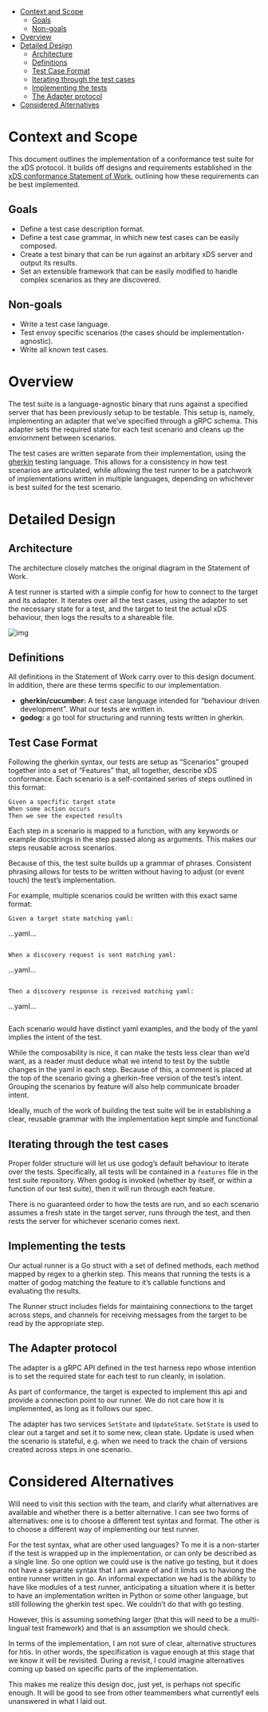 - [Context and Scope](#org589d23f)
  - [Goals](#org05007fe)
  - [Non-goals](#org961b56b)
- [Overview](#org11fb9b5)
- [Detailed Design](#org58b0088)
  - [Architecture](#org593ab60)
  - [Definitions](#org0b5c8fe)
  - [Test Case Format](#org6da64fe)
  - [Iterating through the test cases](#org0fc8a07)
  - [Implementing the tests](#org1512298)
  - [The Adapter protocol](#orgbc2d68c)
- [Considered Alternatives](#org7c66a42)

<a id="org589d23f"></a>

# Context and Scope

This document outlines the implementation of a conformance test suite for the xDS protocol. It builds off designs and requirements established in the [xDS conformance Statement of Work](https://docs.google.com/document/d/17E3k4fGJedVISCudrW4Kgzf89gvIIhAdZnJmo6pMVlA/edit), outlining how these requirements can be best implemented.

<a id="org05007fe"></a>

## Goals

- Define a test case description format.
- Define a test case grammar, in which new test cases can be easily composed.
- Create a test binary that can be run against an arbitary xDS server and output its results.
- Set an extensible framework that can be easily modified to handle complex scenarios as they are discovered.

<a id="org961b56b"></a>

## Non-goals

- Write a test case language.
- Test envoy specific scenarios (the cases should be implementation-agnostic).
- Write all known test cases.

<a id="org11fb9b5"></a>

# Overview

The test suite is a language-agnostic binary that runs against a specified server that has been previously setup to be testable. This setup is, namely, implementing an adapter that we&rsquo;ve specified through a gRPC schema. This adapter sets the required state for each test scenario and cleans up the enviornment between scenarios.

The test cases are written separate from their implementation, using the [gherkin](https://cucumber.io/docs/gherkin/reference/) testing language. This allows for a consistency in how test scenarios are articulated, while allowing the test runner to be a patchwork of implementations written in multiple languages, depending on whichever is best suited for the test scenario.

<a id="org58b0088"></a>

# Detailed Design

<a id="org593ab60"></a>

## Architecture

The architecture closely matches the original diagram in the Statement of Work.

A test runner is started with a simple config for how to connect to the target and its adapter. It iterates over all the test cases, using the adapter to set the necessary state for a test, and the target to test the actual xDS behaviour, then logs the results to a shareable file.

![img](/Users/hh/src/xds-test-harness/docs/assets/architecture.png)

<a id="org0b5c8fe"></a>

## Definitions

All definitions in the Statement of Work carry over to this design document. In addition, there are these terms specific to our implementation.

- **gherkin/cucumber:** A test case language intended for &ldquo;behaviour driven development&rdquo;. What our tests are written in.
- **godog:** a go tool for structuring and running tests written in gherkin.

<a id="org6da64fe"></a>

## Test Case Format

Following the gherkin syntax, our tests are setup as &ldquo;Scenarios&rdquo; grouped together into a set of &ldquo;Features&rdquo; that, all together, describe xDS conformance. Each scenario is a self-contained series of steps outlined in this format:

```feature
Given a specfific target state
When some action occurs
Then we see the expected results
```

Each step in a scenario is mapped to a function, with any keywords or example docstrings in the step passed along as arguments. This makes our steps reusable across scenarios.

Because of this, the test suite builds up a grammar of phrases. Consistent phrasing allows for tests to be written without having to adjust (or event touch) the test&rsquo;s implementation.

For example, multiple scenarios could be written with this exact same format:

```feature
Given a target state matching yaml:
```

...yaml...

```

When a discovery request is sent matching yaml:
```

...yaml...

```

Then a discovery response is received matching yaml:
```

...yaml...

```

```

Each scenario would have distinct yaml examples, and the body of the yaml implies the intent of the test.

While the composability is nice, it can make the tests less clear than we&rsquo;d want, as a reader must deduce what we intend to test by the subtle changes in the yaml in each step. Because of this, a comment is placed at the top of the scenario giving a gherkin-free version of the test&rsquo;s intent. Grouping the scenarios by feature will also help communicate broader intent.

Ideally, much of the work of building the test suite will be in establishing a clear, reusable grammar with the implementation kept simple and functional

<a id="org0fc8a07"></a>

## Iterating through the test cases

Proper folder structure will let us use godog&rsquo;s default behaviour to iterate over the tests. Specifically, all tests will be contained in a `features` file in the test suite repository. When godog is invoked (whether by itself, or within a function of our test suite), then it will run through each feature.

There is no guaranteed order to how the tests are run, and so each scenario assumes a fresh state in the target server, runs through the test, and then rests the server for whichever scenario comes next.

<a id="org1512298"></a>

## Implementing the tests

Our actual runner is a Go struct with a set of defined methods, each method mapped by regex to a gherkin step. This means that running the tests is a matter of godog matching the feature to it&rsquo;s callable functions and evaluating the results.

The Runner struct includes fields for maintaining connections to the target across steps, and channels for receiving messages from the target to be read by the appropriate step.

<a id="orgbc2d68c"></a>

## The Adapter protocol

The adapter is a gRPC API defined in the test harness repo whose intention is to set the required state for each test to run cleanly, in isolation.

As part of conformance, the target is expected to implement this api and provide a connection point to our runner. We do not care how it is implemented, as long as it follows our spec.

The adapter has two services `SetState` and `UpdateState`. `SetState` is used to clear out a target and set it to some new, clean state. Update is used when the scenario is stateful, e.g. when we need to track the chain of versions created across steps in one scenario.

<a id="org7c66a42"></a>

# Considered Alternatives

Will need to visit this section with the team, and clarify what alternatives are available and whether there is a better alternative. I can see two forms of alternatives: one is to choose a different test syntax and format. The other is to choose a different way of implementing our test runner.

For the test syntax, what are other used languages? To me it is a non-starter if the test is wrapped up in the implementation, or can only be described as a single line. So one option we could use is the native go testing, but it does not have a separate syntax that I am aware of and it limits us to haviong the entire runner written in go. An informal expectation we had is the abilikty to have like modules of a test runner, anticipating a situation where it is better to have an implementation written in Python or some other language, but still following the gherkin test spec. We couldn&rsquo;t do that with go testing.

However, this is assuming something larger (that this will need to be a multi-lingual test framework) and that is an assumption we should check.

In terms of the implementation, I am not sure of clear, alternative structures for htis. In other words, the specification is vague enough at this stage that we know it will be revisited. During a revisit, I could imagine alternatives coming up based on specific parts of the implementation.

This makes me realize this design doc, just yet, is perhaps not specific enough. It will be good to see from other teammembers what currentlyf eels unanswered in what I laid out.

